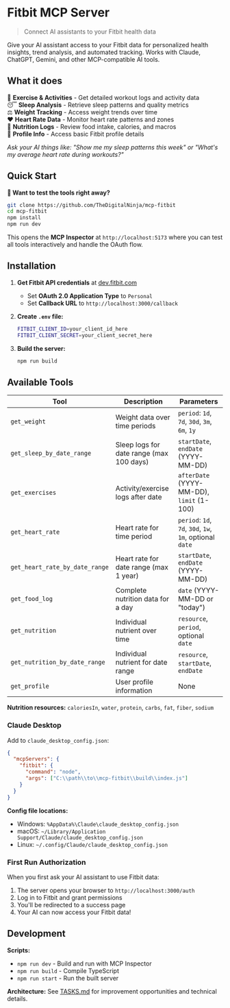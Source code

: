 # Fitbit MCP Server
> Connect AI assistants to your Fitbit health data

Give your AI assistant access to your Fitbit data for personalized health insights, trend analysis, and automated tracking. Works with Claude, ChatGPT, Gemini, and other MCP-compatible AI tools.

## What it does

🏃 **Exercise & Activities** - Get detailed workout logs and activity data  
😴 **Sleep Analysis** - Retrieve sleep patterns and quality metrics  
⚖️ **Weight Tracking** - Access weight trends over time  
❤️ **Heart Rate Data** - Monitor heart rate patterns and zones  
🍎 **Nutrition Logs** - Review food intake, calories, and macros  
👤 **Profile Info** - Access basic Fitbit profile details

*Ask your AI things like: "Show me my sleep patterns this week" or "What's my average heart rate during workouts?"*

## Quick Start

**🚀 Want to test the tools right away?**

```bash
git clone https://github.com/TheDigitalNinja/mcp-fitbit
cd mcp-fitbit
npm install
npm run dev
```

This opens the **MCP Inspector** at `http://localhost:5173` where you can test all tools interactively and handle the OAuth flow.

## Installation

1. **Get Fitbit API credentials** at [dev.fitbit.com](https://dev.fitbit.com/)
   - Set **OAuth 2.0 Application Type** to `Personal`
   - Set **Callback URL** to `http://localhost:3000/callback`

2. **Create `.env` file:**
   ```bash
   FITBIT_CLIENT_ID=your_client_id_here
   FITBIT_CLIENT_SECRET=your_client_secret_here
   ```

3. **Build the server:**
   ```bash
   npm run build
   ```


## Available Tools

| Tool | Description | Parameters |
|------|-------------|------------|
| `get_weight` | Weight data over time periods | `period`: `1d`, `7d`, `30d`, `3m`, `6m`, `1y` |
| `get_sleep_by_date_range` | Sleep logs for date range (max 100 days) | `startDate`, `endDate` (YYYY-MM-DD) |
| `get_exercises` | Activity/exercise logs after date | `afterDate` (YYYY-MM-DD), `limit` (1-100) |
| `get_heart_rate` | Heart rate for time period | `period`: `1d`, `7d`, `30d`, `1w`, `1m`, optional `date` |
| `get_heart_rate_by_date_range` | Heart rate for date range (max 1 year) | `startDate`, `endDate` (YYYY-MM-DD) |
| `get_food_log` | Complete nutrition data for a day | `date` (YYYY-MM-DD or "today") |
| `get_nutrition` | Individual nutrient over time | `resource`, `period`, optional `date` |
| `get_nutrition_by_date_range` | Individual nutrient for date range | `resource`, `startDate`, `endDate` |
| `get_profile` | User profile information | None |

**Nutrition resources:** `caloriesIn`, `water`, `protein`, `carbs`, `fat`, `fiber`, `sodium`

### Claude Desktop

Add to `claude_desktop_config.json`:

```json
{
  "mcpServers": {
    "fitbit": {
      "command": "node",
      "args": ["C:\\path\\to\\mcp-fitbit\\build\\index.js"]
    }
  }
}
```

**Config file locations:**
- Windows: `%AppData%\Claude\claude_desktop_config.json`
- macOS: `~/Library/Application Support/Claude/claude_desktop_config.json`
- Linux: `~/.config/Claude/claude_desktop_config.json`

### First Run Authorization

When you first ask your AI assistant to use Fitbit data:
1. The server opens your browser to `http://localhost:3000/auth`
2. Log in to Fitbit and grant permissions
3. You'll be redirected to a success page
4. Your AI can now access your Fitbit data!

## Development

**Scripts:**
- `npm run dev` - Build and run with MCP Inspector
- `npm run build` - Compile TypeScript
- `npm run start` - Run the built server

**Architecture:** See [TASKS.md](TASKS.md) for improvement opportunities and technical details.

